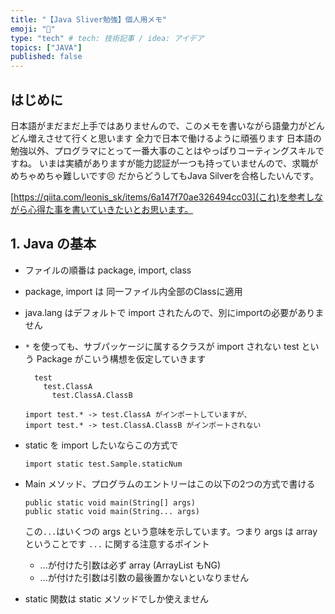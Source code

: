 ```yaml
---
title: "【Java Sliver勉強】個人用メモ"
emoji: "🌊"
type: "tech" # tech: 技術記事 / idea: アイデア
topics: ["JAVA"]
published: false
---
```

## はじめに
日本語がまだまだ上手ではありませんので、このメモを書いながら語彙力がどんどん増えさせて行くと思います
全力で日本で働けるように頑張ります
日本語の勉強以外、プログラマにとって一番大事のことはやっぱりコーティングスキルですね。
いまは実績がありますが能力認証が一つも持っていませんので、求職がめちゃめちゃ難しいです😣
だからどうしてもJava Silverを合格したいんです。

[https://qiita.com/leonis_sk/items/6a147f70ae326494cc03](これ)を参考しながら心得た事を書いていきたいとお思います。

## 1. Java の基本

* ファイルの順番は package, import, class
* package, import は 同一ファイル内全部のClassに適用
* java.lang はデフォルトで import されたんので、別にimportの必要がありません
* `*` を使っても、サブパッケージに属するクラスが import されない
  test という Package がこいう構想を仮定していきます

  ```lang=text
    test
      test.ClassA
        test.ClassA.ClassB
  ```

  ```lang=text
  import test.* -> test.ClassA がインポートしていますが、
  import test.* -> test.ClassA.ClassB がインポートされない
  ```

* static を import したいならこの方式で

  ```lang=java
  import static test.Sample.staticNum
  ```

* Main メソッド、プログラムのエントリーはこの以下の2つの方式で書ける

  ```lang=java
  public static void main(String[] args)
  public static void main(String... args)
  ```
  
  この`...`はいくつの args という意味を示しています。つまり args は array ということです
  `...` に関する注意するポイント
  * ...が付けた引数は必ず array (ArrayList もNG)
  * ...が付けた引数は引数の最後置かないといなりません

* static 関数は static メソッドでしか使えません
